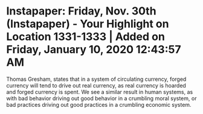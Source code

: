 # Instapaper: Friday, Nov. 30th (Instapaper) - Your Highlight on Location 1331-1333 | Added on Friday, January 10, 2020 12:43:57 AM

Thomas Gresham, states that in a system of circulating currency, forged currency will tend to drive out real currency, as real currency is hoarded and forged currency is spent. We see a similar result in human systems, as with bad behavior driving out good behavior in a crumbling moral system, or bad practices driving out good practices in a crumbling economic system.

